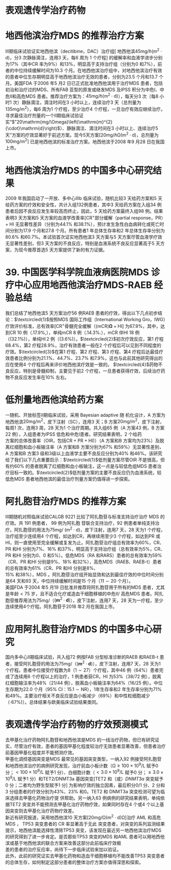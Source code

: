 # 表观遗传学治疗药物  
#  地西他滨治疗MDS 的推荐治疗方案  
Ⅲ期临床试验证实地西他滨（decitibine，DAC）治疗组[ 地西他滨$45\mathrm{{mg/\hbar\left(m^{2}{\cdot}d\right)}}$，分3 次静脉滴注，连用3 天，每6 周为 1 个疗程] 的缓解率和血液学进步分别为$17\%$（其中CR 率为$9\%$）和$13\%$，明显高于支持治疗组（分别为0 和$7\%$），前者的中位持续缓解时间为10.3 个月。在地西他滨治疗组中，对地西他滨治疗有效的患者中位生存期明显高于地西他滨治疗无效的患者，分别为23.5 个月和13.7 个月。美国FDA 于2006 年5 月2 日已正式批准地西他滨用于治疗MDS 患者，包括初治和治疗过的MDS、所有FAB 亚型的原发或继发MDS 及IPSS 积分为中危Ⅰ、中危Ⅱ和高危MDS 患者。推荐治疗方案为：$45\mathrm{{mg/\hbar\left(m^{2}{\cdot}d\right)}}$），每天分3 次（每8 小时1 次）静脉滴注，滴注时间在3 小时以上，连续治疗3 天（总剂量为$135\mathrm{mg/m^{2}}$），每6 周为1 个疗程，至少治疗4 个疗程，一旦治疗有效应继续治疗。寻求最佳治疗剂量的一个Ⅱ期临床试验证实“$"20\mathrm{mg/\Omega}\left(\mathrm{m}^{2}{\cdot}\mathrm{d}\right)$）、静脉滴注、滴注时间在3 小时以上、连续治疗5 天”方案的疗效显著好于前述方案。现今5天方案$[20\mathrm{{mg/\hbar\Omega}}\left(\mathrm{{m}}^{2}{\cdot}\mathrm{{d}}\right)$，总剂量为$100\mathrm{mg/m^{2}}]$ 已是地西他滨的标准治疗方案。地西他滨于2008 年9 月28 日在我国上市。  
#  地西他滨治疗MDS 的中国多中心研究结果  
2009 年我国启动了一开放、多中心Ⅲb 临床试验，随机比较3 天给药方案和5 天给药方案的疗效和安全性，共计入组132例患者，其中3 天给药方案在入组34 例患者后因不良反应发生率较高而终止，因此，5 天给药方案最终入组98 例。结果表明3 天方案和5 天方案的血液学改善率[CR$^+$部分缓解（partial response，PR）$+\;\mathrm{HI}$ 无显著性差异（分别为$44.1\%$ 和$38.1\%$），预计发生急性白血病转化或死亡时间分别为17.9 个月和27.8 个月。所有患者1 年总体生存率和2 年总体生存率分别为$80.6\%$ 和$60.7\%$。本试验首次证实地西他滨3 天方案与5 天方案尽管血液学疗效无显著性差别，但3 天方案的不良反应，特别是血液系统不良反应显著高于5 天方案，为现今推荐首选5 天方案提供了新的有力证据。  
# 39. 中国医学科学院血液病医院MDS 诊疗中心应用地西他滨治疗MDS-RAEB 经验总结  
我们总结了地西他滨5 天方案治疗56 例RAEB 患者的疗效，得出以下几点初步结论：$\textcircled{1}$按照MDS 国际工作组（International Working Gro，IWG）疗效评价标准，总有效率[CR$^+$骨髓完全缓解（$\mathrm{(mCR)\pmb{\Omega}+H I]}$ 为$67.9\%$，其中，达到CR 10 例（$.17.9\%,$），单纯mCR 8 例（$.14.3\%.$），mCR 伴$\mathrm{HI}~18$ 例（$(32.1\%)$），单纯$\operatorname{HI}2$ 例（$(3.6\%)$）。$\textcircled{2}$初次疗效反应，第1 疗程$68.4\%$，第2 疗程$28.9\%$，治疗有效患者一般在2 个疗程后可以见到不同程度的疗效。$\textcircled{3}$在第1 疗程、第2 疗程、第3 疗程、第4 疗程后达最佳疗效患者比例分别为$21.1\%$、$44.7\%$、$23.7\%$ 和$7.9\%$，这也与此前其他研究得出的应在使用4 个疗程后再来评价地西他滨疗效是一致的。 $\textcircled{4}$药物不良反应，特别是骨髓抑制，主要见于前2 个疗程，一旦患者获得疗效，后续治疗药物不良反应发生率在$10\%$ 左右。  
#  低剂量地西他滨给药方案  
一随机、开放标签Ⅱ期临床试验，采用 Bayesian adaptive  随 机化设计，A 方案为地西他滨$20\mathrm{mg/m^{2}}$，皮下注射（SC），连用3 天；B 方案$20\mathrm{mg/m^{2}}$，皮下注射，每周1 次，连用3 周，28 天为1 个治疗周期。共入组65 例（A 方案43 例，B 方案22 例），入组患者为IPSS 低危和中危Ⅰ患者。研究结果表明，2 个给药  
方案的总体改善率（OIR，包括$\mathrm{{CR}+\mathrm{{PR}+\mathrm{{HI})}}}$）（A 方案和B 方案均为$23\%$）及脱离红细胞和血小板输注率（A 方案和B 方案分别为$67\%$ 和$59\%$）无显著性差别，A 方案和B 方案3 级和3级以上血液学主要不良反应分别为$40\%$ 和$46\%$。该研究给了我们以下几点重要启示：$\textcircled{1}$低剂量方案尽管OIR 不是很高，但有约$60\%$ 的患者脱离了红细胞和血小板输注，这一点是与较低危组MDS 患者治疗目标一致的。$\textcircled{2}$低剂量方案的主要不良反应仍为血液系统，较低危MDS 患者地西他滨的最佳治疗剂量方案仍值得进一步探索。  
#  阿扎胞苷治疗MDS 的推荐方案  
Ⅲ期随机对照临床试验CALGB 9221 比较了阿扎胞苷与标准支持治疗治疗 MDS  的疗效。共 191  例患者， 99  例为阿扎胞 苷联合支持治疗，92 例患者单纯支持治疗。阿扎胞苷的用法为$75\mathrm{{mg/~}\left(m^{2}{\cdot}d\right)}$，皮下注射，连用7 天，28 天为1 个疗程，治疗组至少连续用4 个疗程，如达到CR，再继续用至少3 个疗程，如达到PR 或HI，则一直使用至完全缓解或复发为止。阿扎胞苷治疗组总有效率为$60\%$，CR、PR 和HI 分别为$7\%$、$16\%$ 和$37\%$，明显高于支持治疗组（总有效率为$5\%$，CR、PR 和HI 分别为0、0 和$5\%$）。低危MDS（RA 和RARS）患者的总有效率为$59\%$（CR、PR 和HI 分别是$9\%$、$18\%$ 和$32\%$），高危MDS（RAEB、RAEB-t）患者的总有效率为$61\%$（CR、PR 和HI 分别是$8\%$、  
$15\%$ 和$38\%$），MDS 。阿扎胞苷治疗组开始显效和达到最佳疗效的中位时间分别是64 天和93 天，中位持续缓解时间是15 个月（$11\sim20$ 个月）。  
美国FDA 于2004 年5 月19 日批准并推荐将阿扎胞苷用于所有的MDS 患者，尤其是年龄$<75$ 岁，且不适合化疗或造血干细胞移植的中危Ⅱ/ 高危MDS 患者。阿扎胞苷推荐用法为$75\mathrm{mg/}$（$\left(\mathbf{m}^{2}{\cdot}\mathbf{d}\right)$），皮下注射，连用7 天，28 天为一疗程，至少连续使用4个疗程。阿扎胞苷于2018 年2 月在我国上市。  
#  应用阿扎胞苷治疗MDS 的中国多中心研究  
国内多中心Ⅱ期临床试验，共入组72 例按FAB 分型标准诊断的RAEB 和RAEB-t 患者，接受阿扎胞苷的用法为$75\mathrm{mg/}$（$\left(\mathbf{m}^{2}{\cdot}\mathbf{d}\right)$），皮下注射，连用7 天，28 天为1 个疗程。患者中位接受疗程数为8（$1\sim27$）个疗程，其中46 例（$64\%$）患者完成了连续用6 个疗程以上的治疗，1 例患者获CR，HI 为$53\%$（38/72 例），脱离红细胞输注率为$48\%$（21/44 例），脱离血小板输注率为$64\%$（16/25 例）。中位生存期为22.0 个月（$95\%$ CI：$15.1\sim\mathrm{NR}$），1年生存率和2 年生存率分别为$71\%$ 和$49\%$。主要治疗相关不良反应是血小板减少（$69\%$）和中性粒细胞减少（$\cdot67\%)$）。总体结果与欧美临床试验结果类同。  
#  表观遗传学治疗药物的疗效预测模式  
去甲基化治疗药物阿扎胞苷和地西他滨是MDS 的一线治疗药物，但已有研究证实，尽管治疗有效，患者的基因甲基化程度较治疗无效患者显著改善，但患者治疗前基因甲基化程度并不能预测疗效。  
甲基化调控基因突变是MDS 最常见的基因突变类型，一纳入92 例接受阿扎胞苷和地西他滨治疗的病例研究发现，治疗前血小板计数（$\mathrm{\Omega}\geqslant100\times10^{9}/\mathrm{L}$ 赋予0 分；$<100\times10^{9}/\mathrm{L}$ 赋予1 分）、白细胞计数（$<3.0\times10^{9}/\mathrm{L}$ 赋予0 分；$\geqslant3.0\times10^{9}/\mathrm{L}$ 赋予1 分）和TET2/DNMT3a 基因突变[TET2 和（或）$D N M T3a$ 突变赋予0 分；二者均为野生型赋予1 分] 为影响疗效的独立因素，最后积分0/1 分、2 分和3 分组患者的疗效分别为$43\%$、$23\%$ 和0。TET2  和 DNMT3a  突变检测可望为临床选择去甲基化药物治疗提 供帮助。另一纳入63 例病例的研究结果表明，单纯依据TET2 突变并不能预测去甲基化治疗药物疗效，如果同时存在4 个或4 个以上基因突变则去甲基化治疗药物疗效差。  
新近有研究报道，采用地西他滨10 天方案$\left[20\mathrm{mg/\Omega\left(m^{2}{\cdot}d\right)\Omega}\right]$治疗 AML  和高危 MDS ， TP53  突变患者的 CR  率显著高于无此 突变患者，对突变的系列监测结果提示，地西他滨能选择性清除TP53 突变，该发现在最近另一地西他滨治疗MDS 的研究得到了进一步肯定。是否那些TP53 突变的MDS 和AML 患者可以用地西他滨或基于地西他滨的联合方案来改善这部分此前临床疗效极  
差的患者的治疗反应率，尚待下一步临床试验来加以验证。  
此外，此前的研究证实去甲基化药物和造血干细胞移植均不能改善TP53 突变患者的总体生存，如何制定这部分患者的整体治疗方案亦值得深思和探索。  